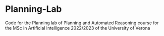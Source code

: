 # Planning-Lab
Code for the Planning lab of Planning and Automated Reasoning course for the MSc in Artificial Intelligence 2022/2023 of the University of Verona
